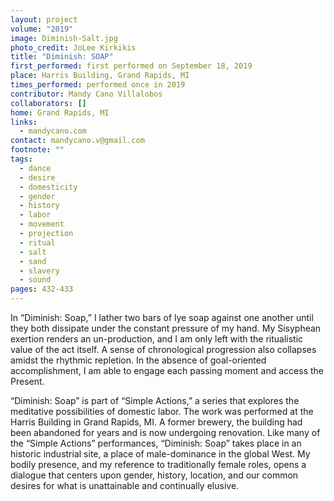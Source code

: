 ```yaml
---
layout: project
volume: "2019"
image: Diminish-Salt.jpg
photo_credit: JoLee Kirkikis
title: "Diminish: SOAP"
first_performed: first performed on September 18, 2019
place: Harris Building, Grand Rapids, MI
times_performed: performed once in 2019
contributor: Mandy Cano Villalobos
collaborators: []
home: Grand Rapids, MI
links:
  - mandycano.com
contact: mandycano.v@gmail.com
footnote: ""
tags:
  - dance
  - desire
  - domesticity
  - gender
  - history
  - labor
  - movement
  - projection
  - ritual
  - salt
  - sand
  - slavery
  - sound
pages: 432-433
---
```


In “Diminish: Soap,” I lather two bars of lye soap against one another until they both dissipate under the constant pressure of my hand. My Sisyphean exertion renders an un-production, and I am only left with the ritualistic value of the act itself. A sense of chronological progression also collapses amidst the rhythmic repletion. In the absence of goal-oriented accomplishment, I am able to engage each passing moment and access the Present.

“Diminish: Soap” is part of “Simple Actions,” a series that explores the meditative possibilities of domestic labor. The work was performed at the Harris Building in Grand Rapids, MI. A former brewery, the building had been abandoned for years and is now undergoing renovation. Like many of the “Simple Actions” performances, “Diminish: Soap” takes place in an historic industrial site, a place of male-dominance in the global West. My bodily presence, and my reference to traditionally female roles, opens a dialogue that centers upon gender, history, location, and our common desires for what is unattainable and continually elusive.
